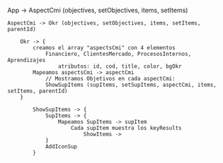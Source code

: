 App -> AspectCmi (objectives, setObjectives, items, setItems)

    AspectCmi -> Okr (objectives, setObjectives, items, setItems, parentId)

        Okr -> {
            creamos el array "aspectsCmi" con 4 elementos
                Financiero, ClientesMercado, ProcesosInternos, Aprendizajes
                    atributos: id, cod, title, color, bgOkr
            Mapeamos aspectsCmi -> aspectCmi
                // Mostramos Objetivos en cada aspectCmi: 
                ShowSupItems (supItems, setSupItems, aspectCmi, items, setItems, parentId)
        }

            ShowSupItems -> {
                SupItems -> {
                    Mapeamos SupItems -> supItem
                        Cada supItem muestra los keyResults
                            ShowItems ->
                }
                AddIconSup
            }

